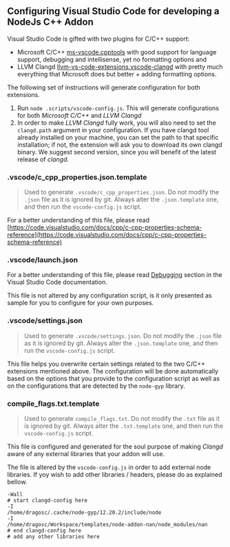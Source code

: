 ## Configuring Visual Studio Code for developing a NodeJs C++ Addon 

Visual Studio Code is gifted with two plugins for C/C++ support:
  - Microsoft C/C++ [ms-vscode.cpptools](https://marketplace.visualstudio.com/items?itemName=ms-vscode.cpptools) with good support for language support, debugging and intellisense, yet no formatting options and
  - LLVM Clangd [llvm-vs-code-extensions.vscode-clangd](https://marketplace.visualstudio.com/items?itemName=llvm-vs-code-extensions.vscode-clangd) with pretty much everything that Microsoft does but better + adding formatting options.

The following set of instructions will generate configuration for both extensions.

1. Run `node .scripts/vscode-config.js`. 
  This will generate configurations for both *Microsoft C/C++* and *LLVM Clangd*
2. In order to make *LLVM Clangd* fully work, you will also need to set the `clangd.path` argument in your configuration. If you have clangd tool already installed on your machine, you can set the path to that specific installation; if not, the extension will ask you to download its own clangd binary. We suggest second version, since you will benefit of the latest release of *clangd*.


### .vscode/c_cpp_properties.json.template

> Used to generate `.vscode/c_cpp_properties.json`.
> Do not modify the `.json` file as it is ignored by git. Always alter the `.json.template` one, and then run the `vscode-config.js` script.

For a better understanding of this file, please read [https://code.visualstudio.com/docs/cpp/c-cpp-properties-schema-reference](https://code.visualstudio.com/docs/cpp/c-cpp-properties-schema-reference)


### .vscode/launch.json

For a better understanding of this file, please read [Debugging](https://code.visualstudio.com/docs/editor/debugging) section in the Visual Studio Code documentation.

This file is not altered by any configuration script, is it only presented as sample for you to configure for your own purposes.

### .vscode/settings.json

> Used to generate `.vscode/settings.json`.
> Do not modify the `.json` file as it is ignored by git. Always alter the `.json.template` one, and then run the `vscode-config.js` script.

This file helps you overwrite certain settings related to the two C/C++ extensions mentioned above. The configuration will be done automatically based on the options that you provide to the configuration script as well as on the configurations that are detected by the `node-gyp` library.

### compile_flags.txt.template

> Used to generate `compile_flags.txt`.
> Do not modify the `.txt` file as it is ignored by git. Always alter the `.txt.template` one, and then run the `vscode-config.js` script.

This file is configured and generated for the soul purpose of making *Clangd* aware of any external libraries that your addon will use. 

The file is altered by the `vscode-config.js` in order to add external node libraries. If yoy wish to add other libraries / headers, please do as explained bellow.

```
-Wall
# start clangd-config here
-I
/home/dragosc/.cache/node-gyp/12.20.2/include/node
-I
/home/dragosc/Workspace/templates/node-addon-nan/node_modules/nan
# end clangd-config here
# add any other libraries here
```

